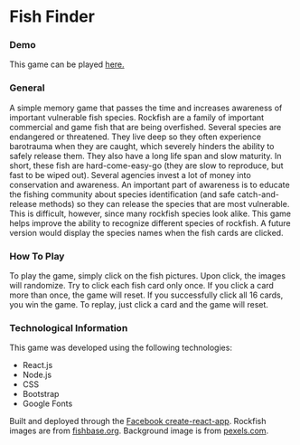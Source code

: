 # Fish Finder

### Demo
This game can be played [here.](https://msyphus.github.io/fish-finder/)

### General
A simple memory game that passes the time and increases awareness of important vulnerable fish species.  Rockfish are a family of important commercial and game fish that are being overfished.  Several species are endangered or threatened.  They live deep so they often experience barotrauma when they are caught, which severely hinders the ability to safely release them.  They also have a long life span and slow maturity.  In short, these fish are hard-come-easy-go (they are slow to reproduce, but fast to be wiped out).  Several agencies invest a lot of money into conservation and awareness.  An important part of awareness is to educate the fishing community about species identification (and safe catch-and-release methods) so they can release the species that are most vulnerable.  This is difficult, however, since many rockfish species look alike.  This game helps improve the ability to recognize different species of rockfish.  A future version would display the species names when the fish cards are clicked.

### How To Play
To play the game, simply click on the fish pictures.  Upon click, the images will randomize.  Try to click each fish card only once.  If you click a card more than once, the game will reset.  If you successfully click all 16 cards, you win the game.  To replay, just click a card and the game will reset.

### Technological Information
This game was developed using the following technologies:
* React.js
* Node.js
* CSS
* Bootstrap
* Google Fonts

Built and deployed through the [Facebook create-react-app](https://github.com/facebook/create-react-app).
Rockfish images are from [fishbase.org](https://www.fishbase.se/search.php).
Background image is from [pexels.com](https://www.pexels.com/search/fish/).
